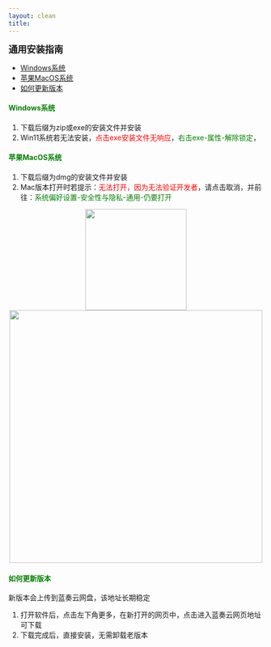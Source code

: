 ```yaml
---
layout: clean
title: 
---
```


<b><font size=4>
通用安装指南
</font></b>

- [Windows系统](#windows系统)
- [苹果MacOS系统](#苹果macos系统)
- [如何更新版本](#如何更新版本)


#### <font color=green>Windows系统</font>
1. 下载后缀为zip或exe的安装文件并安装
2. Win11系统若无法安装，<font color=red>点击exe安装文件无响应</font>，<font color=green>右击exe-属性-解除锁定</font>，

#### <font color=green>苹果MacOS系统</font>
1. 下载后缀为dmg的安装文件并安装
2. Mac版本打开时若提示：<font color=red>无法打开，因为无法验证开发者</font>，请点击取消，并前往：<font color=green>系统偏好设置-安全性与隐私-通用-仍要打开</font>

<center><img src="{{ '/ele/univer/assets/IMG_2252.jpg' | relative_url }}" width="200px"></center>
<center><img src="{{ '/ele/univer/assets/Xnip2022-08-02_18-05-53.jpg' | relative_url }}" width="500px"></center>

#### <font color=green>如何更新版本</font>
新版本会上传到蓝奏云网盘，该地址长期稳定
1. 打开软件后，点击左下角更多，在新打开的网页中，点击进入蓝奏云网页地址可下载
2. 下载完成后，直接安装，无需卸载老版本